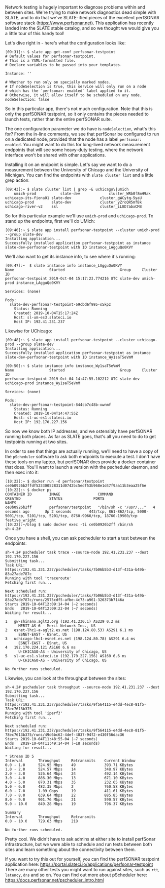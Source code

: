 Network testing is hugely important to diagnose problems within and between
sites. We're trying to make network diagnostics dead simple with SLATE, and to
do that we've SLATE-ified pieces of the excellent perfSONAR software stack
(https://www.perfsonar.net). This application has recently landed into the
SLATE stable catalog, and so we thought we would give you a little tour of this
handy tool!

Let's dive right in - here's what the configuration looks like:

	[09:31]:~ $ slate app get-conf perfsonar-testpoint
	# Default values for perfsonar-testpoint.
	# This is a YAML-formatted file.
	# Declare variables to be passed into your templates.

	Instance: ''

	# Whether to run only on specially marked nodes. 
	# If nodeSelection is true, this service will only run on a node
	# which has the `perfsonar: enabled` label applied to it. 
	# Otherwise, it will allow itself to be scheduled on any node. 
	nodeSelection: false

So in this particular app, there's not much configuration. Note that this is
only the perfSONAR testpoint, so it only contains the pieces needed to launch
tests, rather than the entire perfSONAR suite.

The one configuration parameter we do have is `nodeSelection`, what's this for?
From the in-line comments, we see that perfSonar be configured to run on a
dedicated node, provided that the node has a label `perfsonar: enabled`. You
might want to do this for long-lived network measurement endpoints that will
see some heavy-duty testing, where the network interface won't be shared with
other applications.

Installing it on an endpoint is simple. Let's say we want to do a measurement
between the University of Chicago and the University of Michigan. You can find
the endpoints with `slate cluster list` and a little grep action:

	[09:43]:~ $ slate cluster list | grep -E uchicago\|umich
        umich-prod           slate-dev             cluster_WRb0f8mH9ak
	uchicago-its-fiona01 slate-dev             cluster_gWCytq-5yaU
	uchicago-prod        slate-dev             cluster_yZroQR5mfBk
	uchicago-river-v2    ssl                   cluster_iL8D7abxCM8

So for this particular example we'll use `umich-prod` and `uchicago-prod`. To
stand up the endpoints, first we'll do UMich:

	[09:46]:~ $ slate app install perfsonar-testpoint --cluster umich-prod --group slate-dev
	Installing application...
	Successfully installed application perfsonar-testpoint as instance slate-dev-perfsonar-testpoint with ID instance_LAgguQo0KVY

We'll also want to get its instance info, to see where it's running:

	[09:47]:~  $ slate instance info instance_LAgguQo0KVY
	Name                Started                         Group     Cluster    ID                  
	perfsonar-testpoint 2019-Oct-04 15:17:23.774216 UTC slate-dev umich-prod instance_LAgguQo0KVY

	Services: (none)

	Pods:
	  slate-dev-perfsonar-testpoint-69cbd6f995-s5kpz
	    Status: Running
	    Created: 2019-10-04T15:17:24Z
	    Host: sl-um-es3.slateci.io
	    Host IP: 192.41.231.237


Likewise for UChicago:

	[09:48]:~ $ slate app install perfsonar-testpoint --cluster uchicago-prod --group slate-dev
	Installing application...
	Successfully installed application perfsonar-testpoint as instance slate-dev-perfsonar-testpoint with ID instance_Wy1saT5eVmM

	[09:50]:~ $ slate instance info instance_Wy1saT5eVmM
	Name                Started                         Group     Cluster       ID                  
	perfsonar-testpoint 2019-Oct-04 14:47:55.102212 UTC slate-dev uchicago-prod instance_Wy1saT5eVmM

	Services: (none)

	Pods:
	  slate-dev-perfsonar-testpoint-844cb7c48b-xwnmf
	    Status: Running
	    Created: 2019-10-04T14:47:55Z
	    Host: sl-uc-es1.slateci.io
	    Host IP: 192.170.227.156

So now we know both IP addresses, and we ostensibly have perfSONAR running both
places. As far as SLATE goes, that's all you need to do to get testpoints
running at two sites. 

In order to see that things are actually running, we'll need to have a copy of
the `pScheduler` software to ask both endpoints to execute a test. I don't have
these tools on my laptop, but perfSONAR does provide a docker container that
does. You'll want to launch a version with the pscheduler daemon, and then exec
into it:

	[10:22]:~ $ docker run -d perfsonar/testpoint
	ce0b0926b2ffdf523300528311d0742bc5edf53b968e1d47f9aa11b3eaa25f6e
	[10:22]:~ $ docker ps
	CONTAINER ID        IMAGE                 COMMAND                  CREATED             STATUS              PORTS                                                                                     NAMES
	ce0b0926b2ff        perfsonar/testpoint   "/bin/sh -c '/usr/..."   4 seconds ago       Up 2 seconds        443/tcp, 861-862/tcp, 5000-5001/tcp, 5101/tcp, 5201/tcp, 8760-9960/tcp, 18760-19960/tcp   festive_wright
	[10:22]:~/blog $ sudo docker exec -ti ce0b0926b2ff /bin/sh
	sh-4.2# 

Once you have a shell, you can ask pscheduler to start a test between the endpoints:

	sh-4.2# pscheduler task trace --source-node 192.41.231.237 --dest 192.170.227.156
	Submitting task...
	Task URL:
	https://192.41.231.237/pscheduler/tasks/7b06b5b3-d13f-431a-b49b-83a27ade787c
	Running with tool 'traceroute'
	Fetching first run...

	Next scheduled run:
	https://192.41.231.237/pscheduler/tasks/7b06b5b3-d13f-431a-b49b-83a27ade787c/runs/2575cdf5-afbe-4c73-a961-326373b7146a
	Starts 2019-10-04T12:09:14-04 (~2 seconds)
	Ends   2019-10-04T12:09:22-04 (~7 seconds)
	Waiting for result...

	1	gw-shinano.aglt2.org (192.41.230.1) AS229 0.2 ms
		  MERIT-AS-6 - Merit Network Inc., US
	2	esnet-lhc1-a-aglt2.es.net (198.124.80.53) AS291 6.1 ms
		  ESNET-EAST - ESnet, US
	3	uchicago-lhc1-esnet.es.net (198.124.80.78) AS291 6.4 ms
		  ESNET-EAST - ESnet, US
	4	192.170.224.121 AS160 6.6 ms
		  U-CHICAGO-AS - University of Chicago, US
	5	sl-uc-es1.slateci.io (192.170.227.156) AS160 6.6 ms
		  U-CHICAGO-AS - University of Chicago, US

	No further runs scheduled.

Likewise, you can look at the throughput between the sites:

	sh-4.2# pscheduler task throughput --source-node 192.41.231.237 --dest 192.170.227.156
	Submitting task...
	Task URL:
	https://192.41.231.237/pscheduler/tasks/9f564115-e4dd-4ec8-81f5-78ec7613b375
	Running with tool 'iperf3'
	Fetching first run...

	Next scheduled run:
	https://192.41.231.237/pscheduler/tasks/9f564115-e4dd-4ec8-81f5-78ec7613b375/runs/49d6bc62-4def-4037-94f2-e430f56dac36
	Starts 2019-10-04T11:48:55-04 (~7 seconds)
	Ends   2019-10-04T11:49:14-04 (~18 seconds)
	Waiting for result...

	* Stream ID 5
	Interval       Throughput     Retransmits    Current Window 
	0.0 - 1.0      524.95 Mbps    49             393.71 KBytes  
	1.0 - 2.0      524.57 Mbps    14             348.97 KBytes  
	2.0 - 3.0      526.64 Mbps    24             492.14 KBytes  
	3.0 - 4.0      886.30 Mbps    13             671.10 KBytes  
	4.0 - 5.0      870.31 Mbps    35             232.65 KBytes  
	5.0 - 6.0      482.35 Mbps    2              760.58 KBytes  
	6.0 - 7.0      1.09 Gbps      19             411.61 KBytes  
	7.0 - 8.0      639.64 Mbps    22             885.85 KBytes  
	8.0 - 9.0      901.76 Mbps    21             590.57 KBytes  
	9.0 - 10.0     849.28 Mbps    19             796.37 KBytes  

	Summary
	Interval       Throughput     Retransmits    
	0.0 - 10.0     729.63 Mbps    218

	No further runs scheduled.

Pretty cool. We didn't have to ask admins at either site to install perfSonar
infrastructure, but we were able to schedule and run tests between both sites
and learn something about the connectivity between them. 

If you want to try this out for yourself, you can find the perfSONAR testpoint
application here: https://portal.slateci.io/applications/perfsonar-testpoint
There are many other tests you might want to run against sites, such as `rtt`,
`latency`, `dns` and so on. You can find out more about pScheduler here:
https://docs.perfsonar.net/pscheduler_intro.html
